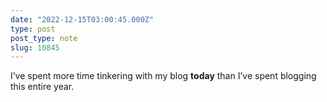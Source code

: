 ```yaml
---
date: "2022-12-15T03:00:45.000Z"
type: post 
post_type: note
slug: 10845
---
```

I’ve spent more time tinkering with my blog  **today** than I’ve spent blogging this entire year. 

